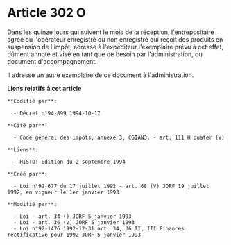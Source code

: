 # Article 302 O

Dans les quinze jours qui suivent le mois de la réception, l'entrepositaire agréé ou l'opérateur enregistré ou non enregistré
qui reçoit des produits en suspension de l'impôt, adresse à l'expéditeur l'exemplaire prévu à cet effet, dûment annoté et
visé en tant que de besoin par l'administration, du document d'accompagnement.

Il adresse un autre exemplaire de ce document à l'administration.

**Liens relatifs à cet article**

	**Codifié par**:

	  - Décret n°94-899 1994-10-17

	**Cité par**:

	  - Code général des impôts, annexe 3, CGIAN3. - art. 111 H quater (V)

	**Liens**:

	  - HISTO: Edition du 2 septembre 1994

	**Créé par**:

	  - Loi n°92-677 du 17 juillet 1992 - art. 68 (V) JORF 19 juillet 1992, en vigueur le 1er janvier 1993

	**Modifié par**:

	  - Loi - art. 34 () JORF 5 janvier 1993
	  - Loi - art. 36 (V) JORF 5 janvier 1993
	  - Loi n°92-1476 1992-12-31 art. 34, 36 II, III Finances rectificative pour 1992 JORF 5 janvier 1993
